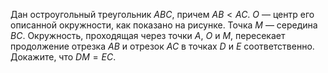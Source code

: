 Дан остроугольный треугольник $ABC$, причем $AB < AC$. $O$ — центр его описанной окружности, как показано на рисунке. Точка $M$ — середина $BC$. Окружность, проходящая через точки $A$, $O$ и $M$, пересекает продолжение отрезка $AB$ и отрезок $AC$ в точках $D$ и $E$ соответственно. Докажите, что $DM=EC$.